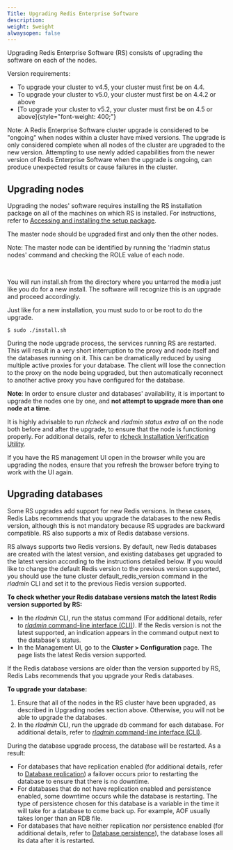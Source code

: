 ```yaml
---
Title: Upgrading Redis Enterprise Software
description: 
weight: $weight
alwaysopen: false
---
```

Upgrading Redis Enterprise Software (RS) consists of upgrading the
software on each of the nodes.

Version requirements:

-   To upgrade your cluster to v4.5, your cluster must first be on 4.4.
-   To upgrade your cluster to v5.0, your cluster must first be on 4.4.2
    or above
-   [To upgrade your cluster to v5.2, your cluster must first be on 4.5
    or above]{style="font-weight: 400;"}

Note: A Redis Enterprise Software cluster upgrade is considered to be
"ongoing" when nodes within a cluster have mixed versions. The upgrade
is only considered complete when all nodes of the cluster are upgraded
to the new version. Attempting to use newly added capabilities from the
newer version of Redis Enterprise Software when the upgrade is ongoing,
can produce unexpected results or cause failures in the cluster.

## Upgrading nodes

Upgrading the nodes' software requires installing the RS installation
package on all of the machines on which RS is installed. For
instructions, refer to [Accessing and installing the setup
package](/redis-enterprise-documentation/administering/installing-upgrading/downloading-installing/).

The master node should be upgraded first and only then the other nodes.

Note: The master node can be identified by running the 'rladmin status
nodes' command and checking the ROLE value of each node.

 

You will run install.sh from the directory where you untarred the media
just like you do for a new install. The software will recognize this is
an upgrade and proceed accordingly.

Just like for a new installation, you must sudo to or be root to do the
upgrade.

``` {style="border: 2px solid #ddd; font-family: courier; background-color: #333; color: #fff; padding: 10px; -webkit-font-smoothing: auto;"}
$ sudo ./install.sh
```

During the node upgrade process, the services running RS are restarted.
This will result in a very short interruption to the proxy and node
itself and the databases running on it. This can be dramatically reduced
by using multiple active proxies for your database. The client will lose
the connection to the proxy on the node being upgraded, but then
automatically reconnect to another active proxy you have configured for
the database.

**Note**: In order to ensure cluster and databases' availability, it is
important to upgrade the nodes one by one, and **not attempt to upgrade
more than one node at a time**.

It is highly advisable to run *rlcheck* and *rladmin status extra all*
on the node both before and after the upgrade, to ensure that the node
is functioning properly. For additional details, refer to [rlcheck
Installation Verification
Utility](/redis-enterprise-documentation/references/cli-reference/rlcheck/).

If you have the RS management UI open in the browser while you are
upgrading the nodes, ensure that you refresh the browser before trying
to work with the UI again.

## Upgrading databases

Some RS upgrades add support for new Redis versions. In these cases,
Redis Labs recommends that you upgrade the databases to the new Redis
version, although this is not mandatory because RS upgrades are backward
compatible. RS also supports a mix of Redis database versions.

RS always supports two Redis versions. By default, new Redis databases
are created with the latest version, and existing databases get upgraded
to the latest version according to the instructions detailed below. If
you would like to change the default Redis version to the previous
version supported, you should use the tune cluster
default\_redis\_version command in the *rladmin* CLI and set it to the
previous Redis version supported.

**To check whether your Redis database versions match the latest Redis
version supported by RS:**

-   In the *rladmin* CLI, run the status command (For additional
    details, refer to [*rladmin* command-line
    interface (CLI)](/redis-enterprise-documentation/references/cli-reference/rladmin/)).
    If the Redis version is not the latest supported, an indication
    appears in the command output next to the database's status.
-   In the Management UI, go to the **Cluster \> Configuration** page.
    The page lists the latest Redis version supported.

If the Redis database versions are older than the version supported by
RS, Redis Labs recommends that you upgrade your Redis databases.

**To upgrade your database:**

1.  Ensure that all of the nodes in the RS cluster have been upgraded,
    as described in Upgrading nodes section above. Otherwise, you will
    not be able to upgrade the databases.
2.  In the *rladmin* CLI, run the upgrade db command for each database.
    For additional details, refer to [*rladmin* command-line
    interface (CLI)](/redis-enterprise-documentation/references/cli-reference/rladmin/).

During the database upgrade process, the database will be restarted. As
a result:

-   For databases that have replication enabled (for additional details,
    refer to [Database
    replication](/redis-enterprise-documentation/database-configuration/database-replication))
    a failover occurs prior to restarting the database to ensure that
    there is no downtime.
-   For databases that do not have replication enabled and persistence
    enabled, some downtime occurs while the database is restarting. The
    type of persistence chosen for this database is a variable in the
    time it will take for a database to come back up. For example, AOF
    usually takes longer than an RDB file.
-   For databases that have neither replication nor persistence enabled
    (for additional details, refer to [Database
    persistence](/redis-enterprise-documentation/database-configuration/database-persistence)),
    the database loses all its data after it is restarted.
